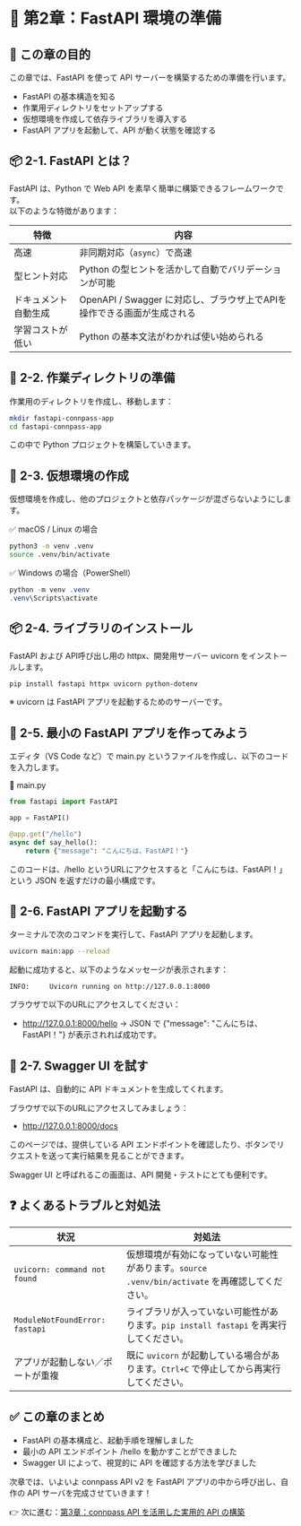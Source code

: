 # 📘 第2章：FastAPI 環境の準備

## 🎯 この章の目的
この章では、FastAPI を使って API サーバーを構築するための準備を行います。

* FastAPI の基本構造を知る
* 作業用ディレクトリをセットアップする
* 仮想環境を作成して依存ライブラリを導入する
* FastAPI アプリを起動して、API が動く状態を確認する

## 📦 2-1. FastAPI とは？

FastAPI は、Python で Web API を素早く簡単に構築できるフレームワークです。\
以下のような特徴があります：

| 特徴 | 内容 |
| ---- | ---- |
| 高速 | 非同期対応（`async`）で高速 |
| 型ヒント対応 | Python の型ヒントを活かして自動でバリデーションが可能 |
| ドキュメント自動生成 | OpenAPI / Swagger に対応し、ブラウザ上でAPIを操作できる画面が生成される |
| 学習コストが低い | Python の基本文法がわかれば使い始められる |

## 🧰 2-2. 作業ディレクトリの準備
作業用のディレクトリを作成し、移動します：

```bash
mkdir fastapi-connpass-app
cd fastapi-connpass-app
```
この中で Python プロジェクトを構築していきます。

## 🐍 2-3. 仮想環境の作成
仮想環境を作成し、他のプロジェクトと依存パッケージが混ざらないようにします。

✅ macOS / Linux の場合
```bash
python3 -m venv .venv
source .venv/bin/activate
```
✅ Windows の場合（PowerShell）
```powershell
python -m venv .venv
.venv\Scripts\activate
```

## 📦 2-4. ライブラリのインストール
FastAPI および API呼び出し用の httpx、開発用サーバー uvicorn をインストールします。

```bash
pip install fastapi httpx uvicorn python-dotenv
```
※ uvicorn は FastAPI アプリを起動するためのサーバーです。

## 📄 2-5. 最小の FastAPI アプリを作ってみよう
エディタ（VS Code など）で main.py というファイルを作成し、以下のコードを入力します。

📄 main.py
```python
from fastapi import FastAPI

app = FastAPI()

@app.get("/hello")
async def say_hello():
    return {"message": "こんにちは、FastAPI！"}
```
このコードは、/hello というURLにアクセスすると「こんにちは、FastAPI！」という JSON を返すだけの最小構成です。

## 🚀 2-6. FastAPI アプリを起動する
ターミナルで次のコマンドを実行して、FastAPI アプリを起動します。

```bash
uvicorn main:app --reload
```
起動に成功すると、以下のようなメッセージが表示されます：

```
INFO:     Uvicorn running on http://127.0.0.1:8000
```
ブラウザで以下のURLにアクセスしてください：

* http://127.0.0.1:8000/hello
→ JSON で {"message": "こんにちは、FastAPI！"} が表示されれば成功です。

## 🧪 2-7. Swagger UI を試す
FastAPI は、自動的に API ドキュメントを生成してくれます。

ブラウザで以下のURLにアクセスしてみましょう：

+ http://127.0.0.1:8000/docs

このページでは、提供している API エンドポイントを確認したり、ボタンでリクエストを送って実行結果を見ることができます。

Swagger UI と呼ばれるこの画面は、API 開発・テストにとても便利です。

## ❓ よくあるトラブルと対処法

| 状況 | 対処法 |
| ---- | ---- |
| `uvicorn: command not found` | 仮想環境が有効になっていない可能性があります。`source .venv/bin/activate` を再確認してください。 |
| `ModuleNotFoundError: fastapi` | ライブラリが入っていない可能性があります。`pip install fastapi` を再実行してください。 |
| アプリが起動しない／ポートが重複 | 既に `uvicorn` が起動している場合があります。`Ctrl+C` で停止してから再実行してください。 |

## ✅ この章のまとめ

* FastAPI の基本構成と、起動手順を理解しました
* 最小の API エンドポイント /hello を動かすことができました
* Swagger UI によって、視覚的に API を確認する方法を学びました

次章では、いよいよ connpass API v2 を FastAPI アプリの中から呼び出し、自作の API サーバを完成させていきます！

👉 次に進む：[第3章：connpass API を活用した実用的 API の構築](3_build-api.md)